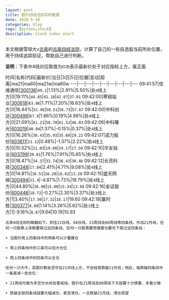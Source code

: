 ```yaml
---
layout: post
title: 股价四线法则实时数据
date: 2020-5-10
categories: blog
tags: [python,stock]
description: stock index alert
---
```



本文根据雪球大v[古泉](https://xueqiu.com/u/7148646888)的[古泉四线法则](https://xueqiu.com/7148646888/130498192)，计算了自己的一些自选股当前所处位置，用于持续追踪验证，帮助自己进行判断。

**说明**：下表中4线对应取值为`红色`表示最新价处于对应指标上方，属正面

时间|名称|代码|最新价|当日|3日|5日|位置|变动|距离|ma21|ma60|ma21w|ma60w
---|---|---|---|---|---|---|---|---
09:41:57|信维通信|[300136](https://xueqiu.com/S/SZ300136)|`49.1`|1.13%|2.91%|5.50%|处`4`线上方|0|19.11%|`44.85`|`41.18`|`42.67`|`37.01`
09:42:00|寒锐钴业|[300618](https://xueqiu.com/S/SZ300618)|`63.06`|1.71%|7.20%|16.63%|处`4`线上方|0|16.44%|`52.46`|`50.51`|`56.73`|`57.67`
09:42:00|中科创达|[300496](https://xueqiu.com/S/SZ300496)|`67.9`|1.86%|0.19%|4.99%|处`4`线上方|0|21.09%|`61.21`|`58.78`|`61.52`|`46.03`
09:42:06|中科曙光|[603019](https://xueqiu.com/S/SH603019)|`40.04`|1.37%|-0.15%|0.37%|处`4`线上方|0|16.26%|`38.43`|`35.93`|`35.60`|`29.22`
09:42:07|诺力股份|[603611](https://xueqiu.com/S/SH603611)|`21.12`|0.48%|-1.37%|2.22%|处`4`线上方|0|10.52%|`21.03`|`19.08`|`19.17`|`17.58`
09:42:10|华友钴业|[603799](https://xueqiu.com/S/SH603799)|`39.81`|1.76%|7.91%|15.65%|处`4`线上方|0|18.47%|`34.37`|`33.74`|`36.43`|`30.46`
09:42:12|长亮科技|[300348](https://xueqiu.com/S/SZ300348)|`17.84`|2.41%|4.71%|9.08%|处`4`线上方|0|14.81%|`16.51`|`16.28`|`16.62`|`13.28`
09:42:15|盛天网络|[300494](https://xueqiu.com/S/SZ300494)|`21.9`|-4.87%|1.73%|18.79%|处`4`线上方|0|44.80%|`16.90`|`15.00`|`15.34`|`13.68`
09:42:16|金证股份|[600446](https://xueqiu.com/S/SH600446)|`18.72`|-0.27%|2.30%|3.37%|处`3`线上方|1|3.40%|`17.50`|`17.32`|`18.17`|19.60
09:42:18|赢时胜|[300377](https://xueqiu.com/S/SZ300377)|`8.89`|1.14%|3.26%|5.62%|处`1`线上方|1|-9.16%|`8.67`|9.64|10.19|10.93

```
古泉4线法则的精髓如下。抓住21日线、60日线、21周线及60周线等四条线，外加21月线，任何一只股票上涨都要穿过这四条线，任何一只股票要想爆雷也要先下穿过这四条线：

+ 当股价爬上四条线中的两条可以少量建仓

+ 爬上四条线中的三条可以加大仓位

+ 爬上四条线中的四条可以全仓

任何一只大牛，其股价都会坚守在21月线上方，不会轻易跌破21月线；相反，每跌破四条线中一条就减一些仓位：

+ 21周线可做为多空分水岭及警戒线，股价在21周线及60周线下方就要十分慎重，多看少做

+ 跌破全部四条线就要大幅减仓，甚至清仓，一旦跌破21月线，清仓观望
```